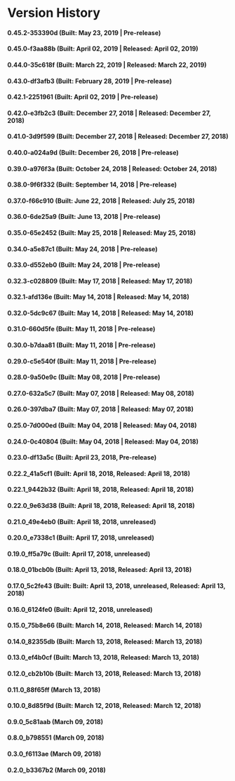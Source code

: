 # Version History


#### 0.45.2-353390d (Built: May 23, 2019 | Pre-release)

#### 0.45.0-f3aa88b (Built: April 02, 2019 | Released: April 02, 2019)

#### 0.44.0-35c618f (Built: March 22, 2019 | Released: March 22, 2019)

#### 0.43.0-df3afb3 (Built: February 28, 2019 | Pre-release)

#### 0.42.1-2251961 (Built: April 02, 2019 | Pre-release)

#### 0.42.0-e3fb2c3 (Built: December 27, 2018 | Released: December 27, 2018)

#### 0.41.0-3d9f599 (Built: December 27, 2018 | Released: December 27, 2018)

#### 0.40.0-a024a9d (Built: December 26, 2018 | Pre-release)

#### 0.39.0-a976f3a (Built: October 24, 2018 | Released: October 24, 2018)

#### 0.38.0-9f6f332 (Built: September 14, 2018 | Pre-release)

#### 0.37.0-f66c910 (Built: June 22, 2018 | Released: July 25, 2018)

#### 0.36.0-6de25a9 (Built: June 13, 2018 | Pre-release)

#### 0.35.0-65e2452 (Built: May 25, 2018 | Released: May 25, 2018)

#### 0.34.0-a5e87c1 (Built: May 24, 2018 | Pre-release)

#### 0.33.0-d552eb0 (Built: May 24, 2018 | Pre-release)

#### 0.32.3-c028809 (Built: May 17, 2018 | Released: May 17, 2018)

#### 0.32.1-afd136e (Built: May 14, 2018 | Released: May 14, 2018)

#### 0.32.0-5dc9c67 (Built: May 14, 2018 | Released: May 14, 2018)

#### 0.31.0-660d5fe (Built: May 11, 2018 | Pre-release)

#### 0.30.0-b7daa81 (Built: May 11, 2018 | Pre-release)

#### 0.29.0-c5e540f (Built: May 11, 2018 | Pre-release)

#### 0.28.0-9a50e9c (Built: May 08, 2018 | Pre-release)

#### 0.27.0-632a5c7 (Built: May 07, 2018 | Released: May 08, 2018)

#### 0.26.0-397dba7 (Built: May 07, 2018 | Released: May 07, 2018)

#### 0.25.0-7d000ed (Built: May 04, 2018 | Released: May 04, 2018)

#### 0.24.0-0c40804 (Built: May 04, 2018 | Released: May 04, 2018)

#### 0.23.0-df13a5c (Built: April 23, 2018, Pre-release)

#### 0.22.2_41a5cf1 (Built: April 18, 2018, Released: April 18, 2018)

#### 0.22.1_9442b32 (Built: April 18, 2018, Released: April 18, 2018)

#### 0.22.0_9e63d38 (Built: April 18, 2018, Released: April 18, 2018)

#### 0.21.0_49e4eb0 (Built: April 18, 2018, unreleased)

#### 0.20.0_e7338c1 (Built: April 17, 2018, unreleased)

#### 0.19.0_ff5a79c (Built: April 17, 2018, unreleased)

#### 0.18.0_01bcb0b (Built: April 13, 2018, Released: April 13, 2018)

#### 0.17.0_5c2fe43 (Built: Built: April 13, 2018, unreleased, Released: April 13, 2018)

#### 0.16.0_6124fe0 (Built: April 12, 2018, unreleased)

#### 0.15.0_75b8e66 (Built: March 14, 2018, Released: March 14, 2018)

#### 0.14.0_82355db (Built: March 13, 2018, Released: March 13, 2018)

#### 0.13.0_ef4b0cf (Built: March 13, 2018, Released: March 13, 2018)

#### 0.12.0_cb2b10b (Built: March 13, 2018, Released: March 13, 2018)

#### 0.11.0_88f65ff (March 13, 2018)

#### 0.10.0_8d85f9d (Built: March 12, 2018, Released: March 12, 2018)

#### 0.9.0_5c81aab (March 09, 2018)

#### 0.8.0_b798551 (March 09, 2018)

#### 0.3.0_f6113ae (March 09, 2018)

#### 0.2.0_b3367b2 (March 09, 2018)

